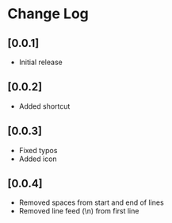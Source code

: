 # Change Log

## [0.0.1]
- Initial release

## [0.0.2]
- Added shortcut

## [0.0.3]
- Fixed typos
- Added icon

## [0.0.4]
- Removed spaces from start and end of lines
- Removed line feed (\n) from first line